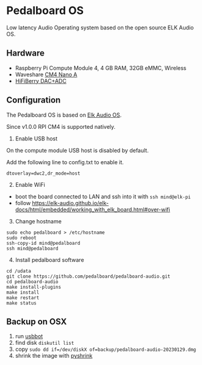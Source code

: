 # Pedalboard OS

Low latency Audio Operating system based on the open source ELK Audio OS.

## Hardware
* Raspberry Pi Compute Module 4, 4 GB RAM, 32GB eMMC, Wireless
* Waveshare [CM4 Nano A](https://www.waveshare.com/wiki/CM4-NANO-A)
* [HiFiBerry DAC+ADC](https://www.hifiberry.com/shop/boards/hifiberry-dac-adc-pro/)

## Configuration

The Pedalboard OS is based on [Elk Audio OS](https://elk-audio.github.io/elk-docs/html/index.html).

Since v1.0.0 RPI CM4 is supported natively.

1. Enable USB host

On the compute module USB host is disabled by default.

Add the following line to config.txt to enable it.

```
dtoverlay=dwc2,dr_mode=host
```

2. Enable WiFi

- boot the board connected to LAN and ssh into it with `ssh mind@elk-pi`
- follow https://elk-audio.github.io/elk-docs/html/embedded/working_with_elk_board.html#over-wifi


3. Change hostname

```
sudo echo pedalboard > /etc/hostname
sudo reboot
ssh-copy-id mind@pedalboard
ssh mind@pedalboard
```

4. Install pedalboard software

```
cd /udata
git clone https://github.com/pedalboard/pedalboard-audio.git
cd pedalboard-audio
make install-plugins
make install
make restart
make status
```



## Backup on OSX

1. run [usbbot](https://github.com/raspberrypi/usbboot)
2. find disk `diskutil list`
3. copy `sudo dd if=/dev/diskX of=backup/pedalboard-audio-20230129.dmg`
4. shrink the image with [pyshrink](https://github.com/lisanet/PiShrink-macOS)


